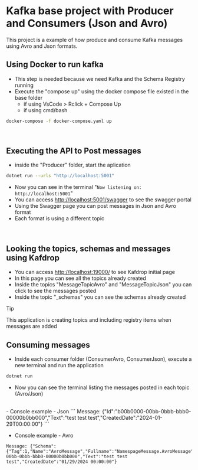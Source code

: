 # Kafka base project with Producer and Consumers (Json and Avro)

This project is a example of how produce and consume Kafka messages using Avro and Json formats.


## Using Docker to run kafka

- This step is needed because we need Kafka and the Schema Registry running
- Execute the "compose up" using the docker compose file existed in the base folder
    - if using VsCode > Rclick + Compose Up
    - if using cmd/bash
```bash
docker-compose -f docker-compose.yaml up
```
<br>

## Executing the API to Post messages

- inside the "Producer" folder, start the aplication
```bash
dotnet run --urls "http://localhost:5001"
```
- Now you can see in the terminal "`Now listening on: http://localhost:5001`"
- You can access [http://localhost:5001/swagger](http://localhost:5001/swagger) to see the swagger portal
- Using the Swagger page you can post messages in Json and Avro format
- Each format is using a different topic

<br>

## Looking the topics, schemas and messages using Kafdrop

- You can access [http://localhost:19000/](http://localhost:19000/) to see Kafdrop initial page
- In this page you can see all the topics already created
- Inside the topics "MessageTopicAvro" and "MessageTopicJson" you can click to see the messages posted
- Inside the topic "_schemas" you can see the schemas already created

> [!TIP]
> This application is creating topics and including registry items when messages are added

## Consuming messages

- Inside each consumer folder (ConsumerAvro, ConsumerJson), execute a new terminal and run the application
```bash
dotnet run
```
- Now you can see the terminal listing the messages posted in each topic (Avro/Json)
<br>
- Console example - Json
```
Message: {"Id":"b00b0000-00bb-0bbb-bbb0-00000b0bb000","Text":"test test test","CreatedDate":"2024-01-29T00:00:00"}
```

- Console example - Avro
```
Message: {"Schema":{"Tag":1,"Name":"AvroMessage","Fullname":"NamespageMessage.AvroMessage"},"Id":"b00b0000-00bb-0bbb-bbb0-00000b0bb000","Text":"test test test","CreatedDate":"01/29/2024 00:00:00"}
```